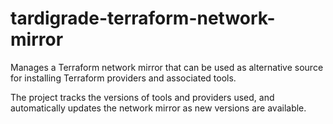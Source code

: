 # tardigrade-terraform-network-mirror

Manages a Terraform network mirror that can be used as alternative source for installing Terraform providers and associated tools.  

The project tracks the versions of tools and providers used, and automatically updates the network mirror as new versions are available.

